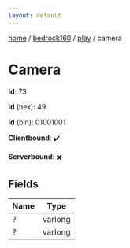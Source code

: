 ```yaml
---
layout: default
---
```


[home](/)  /  [bedrock160](/protocol/bedrock160)  /  [play](/protocol/bedrock160/play)  /  camera

# Camera

**Id**: 73

**Id** (hex): 49

**Id** (bin): 01001001

**Clientbound**: ✔️

**Serverbound**: ✖️

## Fields

Name | Type
---|---
? | varlong
? | varlong

